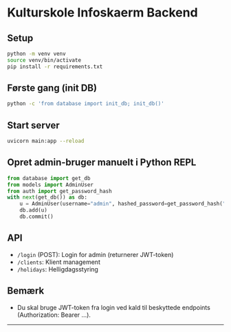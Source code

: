# Kulturskole Infoskaerm Backend

## Setup

```sh
python -m venv venv
source venv/bin/activate
pip install -r requirements.txt
```

## Første gang (init DB)

```sh
python -c 'from database import init_db; init_db()'
```

## Start server

```sh
uvicorn main:app --reload
```

## Opret admin-bruger manuelt i Python REPL

```python
from database import get_db
from models import AdminUser
from auth import get_password_hash
with next(get_db()) as db:
    u = AdminUser(username="admin", hashed_password=get_password_hash("KulVib2025info"))
    db.add(u)
    db.commit()
```

## API

- `/login` (POST): Login for admin (returnerer JWT-token)
- `/clients`: Klient management
- `/holidays`: Helligdagsstyring

## Bemærk

- Du skal bruge JWT-token fra login ved kald til beskyttede endpoints (Authorization: Bearer ...).

---
